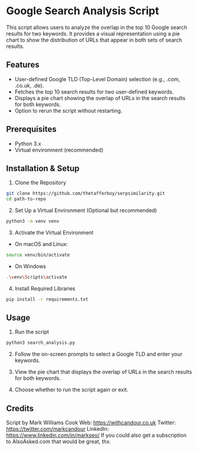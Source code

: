 # Google Search Analysis Script
This script allows users to analyze the overlap in the top 10 Google search results for two keywords. It provides a visual representation using a pie chart to show the distribution of URLs that appear in both sets of search results.

## Features
- User-defined Google TLD (Top-Level Domain) selection (e.g., .com, .co.uk, .de).
- Fetches the top 10 search results for two user-defined keywords.
- Displays a pie chart showing the overlap of URLs in the search results for both keywords.
- Option to rerun the script without restarting.

## Prerequisites
- Python 3.x
- Virtual environment (recommended)

## Installation & Setup

1. Clone the Repository
```bash
git clone https://github.com/thetafferboy/serpsimilarity.git
cd path-to-repo
```

2. Set Up a Virtual Environment (Optional but recommended)
```bash
python3 -m venv venv
```

3. Activate the Virtual Environment

- On macOS and Linux:
```bash
source venv/bin/activate
```

- On Windows
```bash
.\venv\Scripts\activate
```

4. Install Required Libraries
```bash
pip install -r requirements.txt
```

## Usage
1. Run the script
```bash
python3 search_analysis.py
```

2. Follow the on-screen prompts to select a Google TLD and enter your keywords.

3. View the pie chart that displays the overlap of URLs in the search results for both keywords.

4. Choose whether to run the script again or exit.

## Credits

Script by Mark Williams Cook
Web: https://withcandour.co.uk
Twitter: https://twitter.com/markcandour
LinkedIn: https://www.linkedin.com/in/markseo/
If you could also get a subscription to AlsoAsked.com that would be great, thx.
